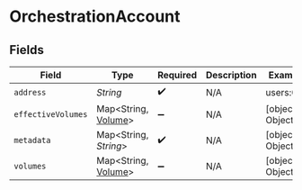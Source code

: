 # OrchestrationAccount


## Fields

| Field                                                | Type                                                 | Required                                             | Description                                          | Example                                              |
| ---------------------------------------------------- | ---------------------------------------------------- | ---------------------------------------------------- | ---------------------------------------------------- | ---------------------------------------------------- |
| `address`                                            | *String*                                             | :heavy_check_mark:                                   | N/A                                                  | users:001                                            |
| `effectiveVolumes`                                   | Map<String, [Volume](../../models/shared/Volume.md)> | :heavy_minus_sign:                                   | N/A                                                  | [object Object]                                      |
| `metadata`                                           | Map<String, *String*>                                | :heavy_check_mark:                                   | N/A                                                  | [object Object]                                      |
| `volumes`                                            | Map<String, [Volume](../../models/shared/Volume.md)> | :heavy_minus_sign:                                   | N/A                                                  | [object Object]                                      |